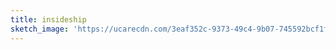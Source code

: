 ```yaml
---
title: insideship
sketch_image: 'https://ucarecdn.com/3eaf352c-9373-49c4-9b07-745592bcf1f7/'
---
```


